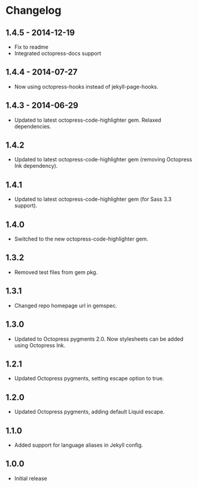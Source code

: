 # Changelog

## 1.4.5 - 2014-12-19
- Fix to readme
- Integrated octopress-docs support

## 1.4.4 - 2014-07-27
- Now using octopress-hooks instead of jekyll-page-hooks.

## 1.4.3 - 2014-06-29
- Updated to latest octopress-code-highlighter gem. Relaxed dependencies.

## 1.4.2
- Updated to latest octopress-code-highlighter gem (removing Octopress Ink dependency).

## 1.4.1
- Updated to latest octopress-code-highlighter gem (for Sass 3.3 support).

## 1.4.0
- Switched to the new octopress-code-highlighter gem.

## 1.3.2
- Removed test files from gem pkg.

## 1.3.1
- Changed repo homepage url in gemspec.

## 1.3.0
- Updated to Octopress pygments 2.0. Now stylesheets can be added using Octopress Ink.

## 1.2.1
- Updated Octopress pygments, setting escape option to true.

## 1.2.0
- Updated Octopress pygments, adding default Liquid escape.

## 1.1.0
- Added support for language aliases in Jekyll config.

## 1.0.0
- Initial release
